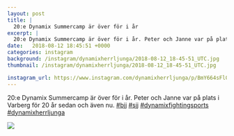 ```yaml
---
layout: post
title: |
  20:e Dynamix Summercamp är över för i år
excerpt: |
  20:e Dynamix Summercamp är över för i år. Peter och Janne var på plats i Varberg för 20 år sedan och även nu.    
date:   2018-08-12 18:45:51 +0000
categories: instagram
background: /instagram/dynamixherrljunga/2018-08-12_18-45-51_UTC.jpg
thumbnail: /instagram/dynamixherrljunga/2018-08-12_18-45-51_UTC.jpg

instagram_url: https://www.instagram.com/dynamixherrljunga/p/BmY664sFl0v
---
```

20:e Dynamix Summercamp är över för i år. Peter och Janne var på plats i Varberg för 20 år sedan och även nu. [#bjj](https://www.instagram.com/explore/tags/bjj/) [#sjj](https://www.instagram.com/explore/tags/sjj/) [#dynamixfightingsports](https://www.instagram.com/explore/tags/dynamixfightingsports/) [#dynamixherrljunga](https://www.instagram.com/explore/tags/dynamixherrljunga/)



<img src='/www-dynamix-herrljunga/instagram/dynamixherrljunga/2018-08-12_18-45-51_UTC.jpg' class='img-fluid' />
